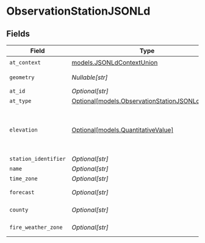 # ObservationStationJSONLd


## Fields

| Field                                                                                                                                                                                  | Type                                                                                                                                                                                   | Required                                                                                                                                                                               | Description                                                                                                                                                                            |
| -------------------------------------------------------------------------------------------------------------------------------------------------------------------------------------- | -------------------------------------------------------------------------------------------------------------------------------------------------------------------------------------- | -------------------------------------------------------------------------------------------------------------------------------------------------------------------------------------- | -------------------------------------------------------------------------------------------------------------------------------------------------------------------------------------- |
| `at_context`                                                                                                                                                                           | [models.JSONLdContextUnion](../models/jsonldcontextunion.md)                                                                                                                           | :heavy_check_mark:                                                                                                                                                                     | N/A                                                                                                                                                                                    |
| `geometry`                                                                                                                                                                             | *Nullable[str]*                                                                                                                                                                        | :heavy_check_mark:                                                                                                                                                                     | A geometry represented in Well-Known Text (WKT) format.                                                                                                                                |
| `at_id`                                                                                                                                                                                | *Optional[str]*                                                                                                                                                                        | :heavy_minus_sign:                                                                                                                                                                     | N/A                                                                                                                                                                                    |
| `at_type`                                                                                                                                                                              | [Optional[models.ObservationStationJSONLdAtType]](../models/observationstationjsonldattype.md)                                                                                         | :heavy_minus_sign:                                                                                                                                                                     | N/A                                                                                                                                                                                    |
| `elevation`                                                                                                                                                                            | [Optional[models.QuantitativeValue]](../models/quantitativevalue.md)                                                                                                                   | :heavy_minus_sign:                                                                                                                                                                     | A structured value representing a measurement and its unit of measure. This object is a slighly modified version of the schema.org definition at https://schema.org/QuantitativeValue<br/> |
| `station_identifier`                                                                                                                                                                   | *Optional[str]*                                                                                                                                                                        | :heavy_minus_sign:                                                                                                                                                                     | N/A                                                                                                                                                                                    |
| `name`                                                                                                                                                                                 | *Optional[str]*                                                                                                                                                                        | :heavy_minus_sign:                                                                                                                                                                     | N/A                                                                                                                                                                                    |
| `time_zone`                                                                                                                                                                            | *Optional[str]*                                                                                                                                                                        | :heavy_minus_sign:                                                                                                                                                                     | N/A                                                                                                                                                                                    |
| `forecast`                                                                                                                                                                             | *Optional[str]*                                                                                                                                                                        | :heavy_minus_sign:                                                                                                                                                                     | A link to the NWS public forecast zone containing this station.                                                                                                                        |
| `county`                                                                                                                                                                               | *Optional[str]*                                                                                                                                                                        | :heavy_minus_sign:                                                                                                                                                                     | A link to the NWS county zone containing this station.                                                                                                                                 |
| `fire_weather_zone`                                                                                                                                                                    | *Optional[str]*                                                                                                                                                                        | :heavy_minus_sign:                                                                                                                                                                     | A link to the NWS fire weather forecast zone containing this station.                                                                                                                  |